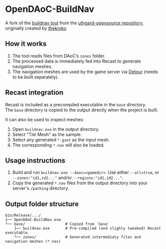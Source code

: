 # OpenDAoC-BuildNav

A fork of the [buildnav tool](https://github.com/thekroko/uthgard-opensource/tree/master/pathing/buildnav) from the [uthgard-opensource repository](https://github.com/thekroko/uthgard-opensource), originally created by [thekroko](https://github.com/thekroko).  


## How it works  

1. The tool reads files from DAoC’s `zones` folder.  
2. The processed data is immediately fed into Recast to generate navigation meshes.  
3. The navigation meshes are used by the game server via [Detour](https://github.com/OpenDAoC/OpenDAoC-Core/tree/master/Pathing/Detour) (needs to be built separately).


## Recast integration  

Recast is included as a precompiled executable in the `base` directory.  
The `base` directory is copied to the output directly when the project is built.  

It can also be used to inspect meshes:  
1. Open `buildnav.exe` in the output directory.  
2. Select "Tile Mesh" as the sample.  
3. Select any generated `*.gset` as the input mesh.  
4. The corresponding `*.nav` will also be loaded.  


## Usage instructions  

1. Build and run `buildnav.exe --daoc=<gamedir>`. Use either `--all=true`, or `--zones:"id1,id2..."` and/or `--regions:"id1,id2..."`.
2. Copy the generated `*.nav` files from the output directory into your server's `/pathing` directory.  


## Output folder structure  

```
bin/Release/.../  
├── OpenDAoC-BuildNav.exe  
└── base/                  # Copied from `base`  
    ├── buildnav.exe       # Pre-compiled (and slighly tweaked) Recast executable.  
    └── zones/             # Generated intermediaty files and navigation meshes (*.nav)  
```
